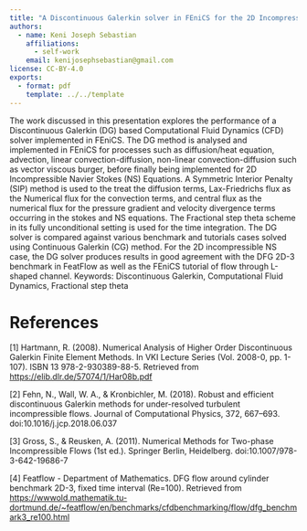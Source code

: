 ```yaml
---
title: "A Discontinuous Galerkin solver in FEniCS for the 2D Incompressible Navier Stokes Equations"
authors:
  - name: Keni Joseph Sebastian
    affiliations:
      - self-work
    email: kenijosephsebastian@gmail.com
license: CC-BY-4.0
exports:
  - format: pdf
    template: ../../template
---
```


The work discussed in this presentation explores the performance of a Discontinuous Galerkin (DG) based Computational Fluid Dynamics (CFD) solver implemented in FEniCS. The DG method is analysed and implemented in FEniCS for processes such as diffusion/heat equation, advection, linear convection-diffusion, non-linear convection-diffusion such as vector viscous burger, before finally being implemented for 2D Incompressible Navier Stokes (NS) Equations. A Symmetric Interior Penalty (SIP) method is used to the treat the diffusion terms, Lax-Friedrichs flux as the Numerical flux for the convection terms, and central flux as the numerical flux for the pressure gradient and velocity divergence terms occurring in the stokes and NS equations. The Fractional step theta scheme in its fully unconditional setting is used for the time integration. The DG solver is compared against various benchmark and tutorials cases solved using Continuous Galerkin (CG) method. For the 2D incompressible NS case, the DG solver produces results in good agreement with the DFG 2D-3 benchmark in FeatFlow as well as the FEniCS tutorial of flow through L-shaped channel.
Keywords: Discontinuous Galerkin, Computational Fluid Dynamics, Fractional step theta

# References

[1] Hartmann, R. (2008). Numerical Analysis of Higher Order Discontinuous Galerkin Finite Element Methods. In VKI Lecture Series (Vol. 2008-0, pp. 1-107). ISBN 13 978-2-930389-88-5. Retrieved from https://elib.dlr.de/57074/1/Har08b.pdf

[2] Fehn, N., Wall, W. A., & Kronbichler, M. (2018). Robust and efficient discontinuous Galerkin methods for under-resolved turbulent incompressible flows. Journal of Computational Physics, 372, 667–693. doi:10.1016/j.jcp.2018.06.037

[3] Gross, S., & Reusken, A. (2011). Numerical Methods for Two-phase Incompressible Flows (1st ed.). Springer Berlin, Heidelberg. doi:10.1007/978-3-642-19686-7

[4] Featflow - Department of Mathematics. DFG flow around cylinder benchmark 2D-3, fixed time interval (Re=100). Retrieved from https://wwwold.mathematik.tu-dortmund.de/~featflow/en/benchmarks/cfdbenchmarking/flow/dfg_benchmark3_re100.html
